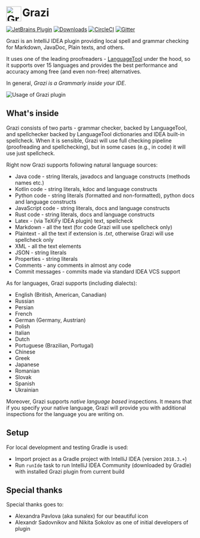 <h1> <img align="left" width="40" height="40" src="https://plugins.jetbrains.com/files/12175/63853/icon/pluginIcon.svg" alt="Grazi Icon"> Grazi </h1>

[![JetBrains Plugin](https://img.shields.io/jetbrains/plugin/v/12175-grazi.svg?style=flat-square&label=jetbrains%20plugin)](https://plugins.jetbrains.com/plugin/12175-grazi)
[![Downloads](https://img.shields.io/jetbrains/plugin/d/12175-graz.svg?style=flat-square)](https://plugins.jetbrains.com/plugin/12175-grazi)
[![CircleCI](https://img.shields.io/circleci/build/github/TanVD/Grazi.svg?style=flat-square)](https://circleci.com/gh/TanVD/Grazi)
[![Gitter](https://img.shields.io/gitter/room/grazi-intellij-plugin/community.svg?style=flat-square)](https://gitter.im/grazi-intellij-plugin/community?utm_source=share-link&utm_medium=link&utm_campaign=share-link)


Grazi is an IntelliJ IDEA plugin providing local spell and grammar checking for Markdown, JavaDoc, Plain texts, and others.

It uses one of the leading proofreaders - [LanguageTool](https://github.com/languagetool-org/languagetool)
under the hood, so it supports over 15 languages and provides the best performance and 
accuracy among free (and even non-free) alternatives.

In general, *Grazi is a Grammarly inside your IDE*. 

![Usage of Grazi plugin](https://plugins.jetbrains.com/files/12175/screenshot_20039.png)

## What's inside

Grazi consists of two parts - grammar checker, backed by LanguageTool, and spellchecker backed by LanguageTool dictionaries and IDEA built-in spellcheck. When it is sensible, Grazi will use full checking pipeline (proofreading and spellchecking), but in some cases (e.g., in code) it will use just spellcheck.

Right now Grazi supports following natural language sources:
* Java code - string literals, javadocs and language constructs (methods names etc.)
* Kotlin code - string literals, kdoc and language constructs
* Python code - string literals (formatted and non-formatted), python docs and language constructs
* JavaScript code - string literals, docs and language constructs
* Rust code - string literals, docs and language constructs
* Latex - (via TeXiFy IDEA plugin) text, spellcheck
* Markdown - all the text (for code Grazi will use spellcheck only)
* Plaintext - all the text if extension is *.txt*, otherwise Grazi will use spellcheck only
* XML - all the text elements
* JSON - string literals
* Properties - string literals
* Comments - any comments in almost any code 
* Commit messages - commits made via standard IDEA VCS support

As for languages, Grazi supports (including dialects):
* English (British, American, Canadian)
* Russian
* Persian
* French
* German (Germany, Austrian)
* Polish
* Italian
* Dutch
* Portuguese (Brazilian, Portugal)
* Chinese
* Greek
* Japanese
* Romanian
* Slovak
* Spanish
* Ukrainian

Moreover, Grazi supports *native language based* inspections. It means that if you specify your native language, Grazi will provide you with additional inspections for the language you are writing on.

## Setup

For local development and testing Gradle is used:

* Import project as a Gradle project with IntelliJ IDEA (version `2018.3.+`)
* Run `runIde` task to run IntelliJ IDEA Community (downloaded by Gradle) 
  with installed Grazi plugin from current build
  
## Special thanks
Special thanks goes to:
* Alexandra Pavlova (aka sunalex) for our beautiful icon
* Alexandr Sadovnikov and Nikita Sokolov as one of initial developers of plugin


